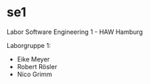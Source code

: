 # se1
Labor Software Engineering 1 - HAW Hamburg

Laborgruppe 1:
  - Eike Meyer
  - Robert Rösler
  - Nico Grimm
